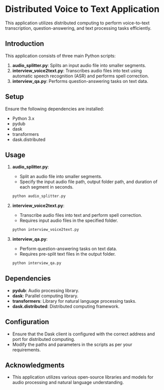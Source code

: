 # Distributed Voice to Text Application

This application utilizes distributed computing to perform voice-to-text transcription, question-answering, and text processing tasks efficiently.

## Introduction

This application consists of three main Python scripts:

1. **audio_splitter.py**: Splits an input audio file into smaller segments.
2. **interview_voice2text.py**: Transcribes audio files into text using automatic speech recognition (ASR) and performs spell correction.
3. **interview_qa.py**: Performs question-answering tasks on text data.

## Setup

Ensure the following dependencies are installed:

- Python 3.x
- pydub
- dask
- transformers
- dask.distributed

## Usage

1. **audio_splitter.py**:
    - Split an audio file into smaller segments.
    - Specify the input audio file path, output folder path, and duration of each segment in seconds.

    ```bash
    python audio_splitter.py
    ```

2.  **interview_voice2text.py**:
    - Transcribe audio files into text and perform spell correction.
    - Requires input audio files in the specified folder.

    ```bash
    python interview_voice2text.py
    ```

3. **interview_qa.py**:
    - Perform question-answering tasks on text data.
    - Requires pre-split text files in the output folder.

    ```bash
    python interview_qa.py
    ```


## Dependencies

- **pydub**: Audio processing library.
- **dask**: Parallel computing library.
- **transformers**: Library for natural language processing tasks.
- **dask.distributed**: Distributed computing framework.

## Configuration

- Ensure that the Dask client is configured with the correct address and port for distributed computing.
- Modify the paths and parameters in the scripts as per your requirements.

## Acknowledgments

- This application utilizes various open-source libraries and models for audio processing and natural language understanding.
